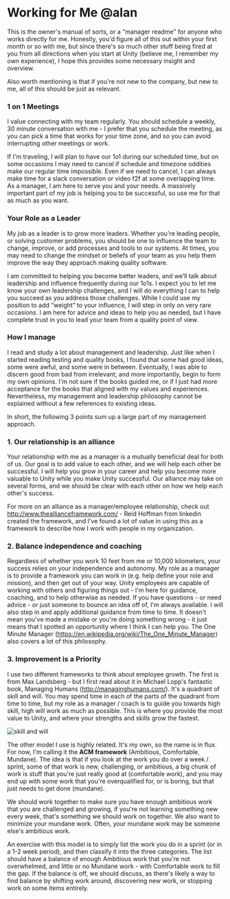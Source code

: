 #  Working for Me @alan

This is the owner's manual of sorts, or a "manager readme" for anyone who works directly for me. Honestly, you'd figure all of this out within your first month or so with me, but since there's so much other stuff being fired at you from all directions when you start at Unity (believe me, I remember my own experience), I hope this provides some necessary insight and overview.

Also worth mentioning is that if you're not new to the company, but new to me, all of this should be just as relevant.

### 1 on 1 Meetings
I value connecting with my team regularly. You should schedule a weekly, 30 minute conversation with me - I prefer that you schedule the meeting, as you can pick a time that works for your time zone, and so you can avoid interrupting other meetings or work. 

If I'm traveling, I will plan to have our 1o1 during our scheduled time, but on some occasions I may need to cancel if schedule and timezone oddities make our regular time impossible. Even if we need to cancel, I can always make time for a slack conversation or video f2f at some overlapping time. As a manager, I am here to serve you and your needs. A massively important part of my job is helping you to be successful, so use me for that as much as you want.

### Your Role as a Leader
My job as a leader is to grow more leaders. Whether you're leading people, or solving customer problems, you should be one to influence the team to change, improve, or add processes and tools to our systems. At times, you may need to change the mindset or beliefs of your team as you help them improve the way they approach making quality software.

I am committed to helping you become better leaders, and we’ll talk about leadership and influence frequently during our 1o1s. I expect you to let me know your own leadership challenges, and I will do everything I can to help you succeed as you address those challenges. While I could use my position to add “weight” to your influence, I will step in only on very rare occasions. I am here for advice and ideas to help you as needed, but I have complete trust in you to lead your team from a quality point of view.

### How I manage
I read and study a lot about management and leadership. Just like when I started reading testing and quality books, I found that some had good ideas, some were awful, and some were in between. Eventually, I was able to discern good from bad from irrelevant; and more importantly, begin to form my own opinions. I'm not sure if the books guided me, or if I just had more acceptance for the books that aligned with my values and experiences. Nevertheless, my management and leadership philosophy cannot be explained without a few references to existing ideas.

In short, the following 3 points sum up a large part of my management approach.

### 1. Our relationship is an alliance
Your relationship with me as a manager is a mutually beneficial deal for both of us. Our goal is to add value to each other, and we will help each other be successful. I will help you grow in your career and help you become more valuable to Unity while you make Unity successful. Our alliance may take on several forms, and we should be clear with each other on how we help each other's success. 

For more on an alliance as a manager/employee relationship, check out http://www.theallianceframework.com/ - Reid Hoffman from linkedin created the framework, and I've found a lot of value in using this as a framework to describe how I work with people in my organization.

### 2. Balance independence and coaching
Regardless of whether you work 10 feet from me or 10,000 kilometers, your success relies on your independence and autonomy. My role as a manager is to provide a framework you can work in (e.g. help define your role and mission), and then get out of your way. Unity employees are capable of working with others and figuring things out - I'm here for guidance, coaching, and to help otherwise as needed. If you have questions - or need advice - or just someone to bounce an idea off of, I'm always available. I will also step in and apply additional guidance from time to time. It doesn't mean you've made a mistake or you're doing something wrong - it just means that I spotted an opportunity where I think I can help you. The One Minute Manager (https://en.wikipedia.org/wiki/The_One_Minute_Manager) also covers a lot of this philosophy.


### 3. Improvement is a Priority
I use two different frameworks to think about employee growth. The first is from Max Landsberg - but I first read about it in Michael Lopp's fantastic book, Managing Humans (http://managinghumans.com/). It's a quadrant of skill and will. You may spend time in each of the parts of the quadrant from time to time, but my role as a manager / coach is to guide you towards high skill, high will work as much as possible. This is where you provide the most value to Unity, and where your strengths and skills grow the fastest.

![skill and will](http://www.leadershipissues.com/wp-content/uploads/2016/02/will.gif "skill and will")

The other model I use is highly related. It's my own, so the name is in flux. For now, I'm calling it the **ACM framework** (Ambitious, Comfortable, Mundane). The idea is that if you look at the work you do over a week / sprint, some of that work is new, challenging, or ambitious, a big chunk of work is stuff that you're just really good at (comfortable work), and you may end up with some work that you're overqualified for, or is boring, but that just needs to get done (mundane).

We should work together to make sure you have enough ambitious work that you are challenged and growing, if you're not learning something new every week, that's something we should work on together. We also want to minimize your mundane work. Often, your mundane work may be someone else's ambitious work. 

An exercise with this model is to simply list the work you do in a sprint (or in a 1-2 week period), and then classify it into the three categories. The list should have a balance of enough Ambitious work that you're not overwhelmed, and little or no Mundane work - with Comfortable work to fill the gap. If the balance is off, we should discuss, as there's likely a way to find balance by shifting work around, discovering new work, or stopping work on some items entirely.
